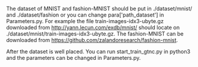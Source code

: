 The dataset of MNIST and fashion-MNIST should be put in ./dataset/mnist/ and ./dataset/fashion or you can change para['path_dataset'] in Parameters.py. For example the file train-images-idx3-ubyte.gz downloaded from http://yann.lecun.com/exdb/mnist/ should locate on ./dataset/mnist/train-images-idx3-ubyte.gz. The fashion-MNIST can be downloaded from https://github.com/zalandoresearch/fashion-mnist.


After the dataset is well placed. You can run start_train_gtnc.py in python3 and the parameters can be changed in Parameters.py.
